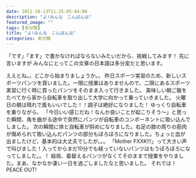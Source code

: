 ```yaml
---
date: 2011-10-13T11:25:05-04:00
description: "よ!みんな　こんばんは"
featured_image: ""
tags: [未分類]
title: "よ!みんな　こんばんは"
categories: 未分類
---
```


「です」「ます」で書かなければならないみたいだから、挑戦してみます！
先に言いますが
みんなにとってこの文章の日本語は多分変だと思います。
 
ええとね。。どこから始まりましょうか。。
昨日スポーツ実習のため、新しいスポーツパンツを買いました。一限に授業はありませんので、二限にあるスポーツ実習に行く時に買ったパンツをそのまま入って行きました。
美味しい朝ご飯をたべてから家から自転車を取り出して大学に向かって乗っていきました。
火曜日の朝は晴れで風もいいでした！！調子は絶好になりました！
ゆっくり自転車を乗りながら、
「今日いい感じだね！なんか良いことが起こりそう〜」と思った瞬間、角を曲がる途中で突然にパンツが自転車のコンポーネントに吸い込んでしました。
次の瞬間に体と自転車が斜めになりました。右足の膝の周りの筋肉が傷められて吸い込んだパンツの部分もぼろぼろになりました。ちょっと血が出ましたけど、基本的は大丈夫でしたが。。。
「Mother FXXK!!!」って大きい声で叫びました！入ってからまだ10分でも経っていないパンツはもうぼろぼろになってしました。。！
結局、着替えるパンツがなくてそのままで授業をやりました。まあ、なかなか凄い一日を過ごしましたなと思いました。
それでは！PEACE OUT!

